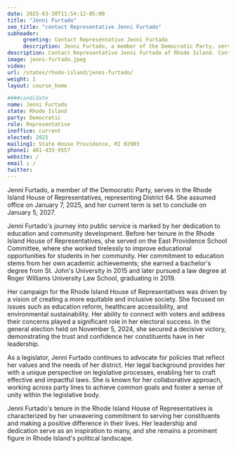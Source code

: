 ```yaml
---
date: 2025-03-30T11:54:12-05:00
title: "Jenni Furtado"
seo_title: "contact Representative Jenni Furtado"
subheader:
     greeting: Contact Representative Jenni Furtado
     description: Jenni Furtado, a member of the Democratic Party, serves in the Rhode Island House of Representatives, representing District 64. She assumed office on January 7, 2025, and her current term is set to conclude on January 5, 2027.
description: Contact Representative Jenni Furtado of Rhode Island. Contact information for Jenni Furtado includes email address, phone number, and mailing address.
image: jenni-furtado.jpeg
video:
url: /states/rhode-island/jenni-furtado/
weight: 1
layout: course_home

####candidate
name: Jenni Furtado
state: Rhode Island
party: Democratic
role: Representative
inoffice: current
elected: 2025
mailing1: State House Providence, RI 02903
phone1: 401-433-9557
website: /
email : /
twitter: 
---
```

Jenni Furtado, a member of the Democratic Party, serves in the Rhode Island House of Representatives, representing District 64. She assumed office on January 7, 2025, and her current term is set to conclude on January 5, 2027.

Jenni Furtado's journey into public service is marked by her dedication to education and community development. Before her tenure in the Rhode Island House of Representatives, she served on the East Providence School Committee, where she worked tirelessly to improve educational opportunities for students in her community. Her commitment to education stems from her own academic achievements; she earned a bachelor's degree from St. John's University in 2015 and later pursued a law degree at Roger Williams University Law School, graduating in 2019.

Her campaign for the Rhode Island House of Representatives was driven by a vision of creating a more equitable and inclusive society. She focused on issues such as education reform, healthcare accessibility, and environmental sustainability. Her ability to connect with voters and address their concerns played a significant role in her electoral success. In the general election held on November 5, 2024, she secured a decisive victory, demonstrating the trust and confidence her constituents have in her leadership.

As a legislator, Jenni Furtado continues to advocate for policies that reflect her values and the needs of her district. Her legal background provides her with a unique perspective on legislative processes, enabling her to craft effective and impactful laws. She is known for her collaborative approach, working across party lines to achieve common goals and foster a sense of unity within the legislative body.

Jenni Furtado's tenure in the Rhode Island House of Representatives is characterized by her unwavering commitment to serving her constituents and making a positive difference in their lives. Her leadership and dedication serve as an inspiration to many, and she remains a prominent figure in Rhode Island's political landscape.
